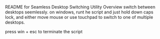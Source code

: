 README for Seamless Desktop Switching Utility
Overview
switch between desktops seemlessly. on windows, runt he script and just hold down caps lock, and either move mouse or use touchpad to switch to one of multiple desktops.

press win + esc to terminate the script